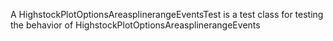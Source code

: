 A HighstockPlotOptionsAreasplinerangeEventsTest is a test class for testing the behavior of HighstockPlotOptionsAreasplinerangeEvents